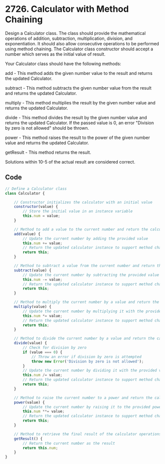 # 2726. Calculator with Method Chaining
Design a Calculator class. The class should provide the mathematical operations of addition, subtraction, multiplication, division, and exponentiation. It should also allow consecutive operations to be performed using method chaining. The Calculator class constructor should accept a number which serves as the initial value of result.

Your Calculator class should have the following methods:

add - This method adds the given number value to the result and returns the updated Calculator.

subtract - This method subtracts the given number value from the result and returns the updated Calculator.

multiply - This method multiplies the result  by the given number value and returns the updated Calculator.

divide - This method divides the result by the given number value and returns the updated Calculator. If the passed value is 0, an error "Division by zero is not allowed" should be thrown.

power - This method raises the result to the power of the given number value and returns the updated Calculator.

getResult - This method returns the result.

Solutions within 10-5 of the actual result are considered correct.
## Code
```javascript 
// Define a Calculator class
class Calculator {

    // Constructor initializes the calculator with an initial value
    constructor(value) {
        // Store the initial value in an instance variable
        this.num = value;
    }

    // Method to add a value to the current number and return the calculator instance
    add(value) {
        // Update the current number by adding the provided value
        this.num += value;
        // Return the updated calculator instance to support method chaining
        return this;
    }

    // Method to subtract a value from the current number and return the calculator instance
    subtract(value) {
        // Update the current number by subtracting the provided value
        this.num -= value;
        // Return the updated calculator instance to support method chaining
        return this;
    }

    // Method to multiply the current number by a value and return the calculator instance
    multiply(value) {
        // Update the current number by multiplying it with the provided value
        this.num *= value;
        // Return the updated calculator instance to support method chaining
        return this;
    }

    // Method to divide the current number by a value and return the calculator instance
    divide(value) {
        // Check for division by zero
        if (value === 0) {
            // Throw an error if division by zero is attempted
            throw new Error('Division by zero is not allowed');
        }
        // Update the current number by dividing it with the provided value
        this.num /= value;
        // Return the updated calculator instance to support method chaining
        return this;
    }

    // Method to raise the current number to a power and return the calculator instance
    power(value) {
        // Update the current number by raising it to the provided power
        this.num **= value;
        // Return the updated calculator instance to support method chaining
        return this;
    }

    // Method to retrieve the final result of the calculator operations
    getResult() {
        // Return the current number as the result
        return this.num;
    }
}
```